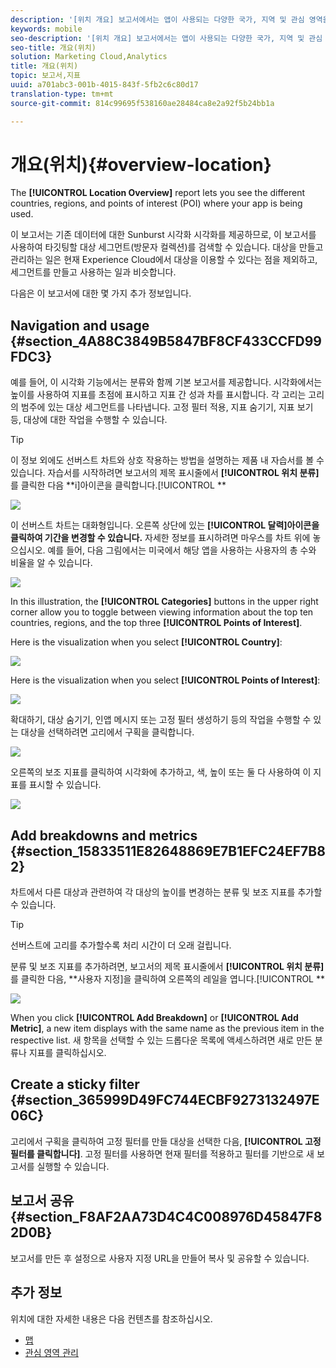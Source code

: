 ```yaml
---
description: '[위치 개요] 보고서에서는 앱이 사용되는 다양한 국가, 지역 및 관심 영역을 볼 수 있습니다.'
keywords: mobile
seo-description: '[위치 개요] 보고서에서는 앱이 사용되는 다양한 국가, 지역 및 관심 영역을 볼 수 있습니다.'
seo-title: 개요(위치)
solution: Marketing Cloud,Analytics
title: 개요(위치)
topic: 보고서,지표
uuid: a701abc3-001b-4015-843f-5fb2c6c80d17
translation-type: tm+mt
source-git-commit: 814c99695f538160ae28484ca8e2a92f5b24bb1a

---
```



# 개요(위치){#overview-location}

The **[!UICONTROL Location Overview]** report lets you see the different countries, regions, and points of interest (POI) where your app is being used.

이 보고서는 기존 데이터에 대한 Sunburst 시각화 시각화를 제공하므로, 이 보고서를 사용하여 타깃팅할 대상 세그먼트(방문자 컬렉션)를 검색할 수 있습니다. 대상을 만들고 관리하는 일은 현재 Experience Cloud에서 대상을 이용할 수 있다는 점을 제외하고, 세그먼트를 만들고 사용하는 일과 비슷합니다.

다음은 이 보고서에 대한 몇 가지 추가 정보입니다.

## Navigation and usage {#section_4A88C3849B5847BF8CF433CCFD99FDC3}

예를 들어, 이 시각화 기능에서는 분류와 함께 기본 보고서를 제공합니다. 시각화에서는 높이를 사용하여 지표를 초점에 표시하고 지표 간 성과 차를 표시합니다. 각 고리는 고리의 범주에 있는 대상 세그먼트를 나타냅니다. 고정 필터 적용, 지표 숨기기, 지표 보기 등, 대상에 대한 작업을 수행할 수 있습니다.

>[!TIP]
>
>이 정보 외에도 선버스트 차트와 상호 작용하는 방법을 설명하는 제품 내 자습서를 볼 수 있습니다. 자습서를 시작하려면 보고서의 제목 표시줄에서 **[!UICONTROL 위치 분류]**&#x200B;를 클릭한 다음 **i]아이콘을 클릭합니다.[!UICONTROL **

![](assets/location.png)

이 선버스트 차트는 대화형입니다. 오른쪽 상단에 있는 **[!UICONTROL 달력]아이콘을 클릭하여 기간을 변경할 수 있습니다.** 자세한 정보를 표시하려면 마우스를 차트 위에 놓으십시오. 예를 들어, 다음 그림에서는 미국에서 해당 앱을 사용하는 사용자의 총 수와 비율을 알 수 있습니다.

![](assets/location_mouse.png)

In this illustration, the **[!UICONTROL Categories]** buttons in the upper right corner allow you to toggle between viewing information about the top ten countries, regions, and the top three **[!UICONTROL Points of Interest]**.

Here is the visualization when you select **[!UICONTROL Country]**:

![](assets/location_countries.png)

Here is the visualization when you select **[!UICONTROL Points of Interest]**:

![](assets/location_poi.png)

확대하기, 대상 숨기기, 인앱 메시지 또는 고정 필터 생성하기 등의 작업을 수행할 수 있는 대상을 선택하려면 고리에서 구획을 클릭합니다.

![](assets/location_aud.png)

오른쪽의 보조 지표를 클릭하여 시각화에 추가하고, 색, 높이 또는 둘 다 사용하여 이 지표를 표시할 수 있습니다.

![](assets/location_secondary.png)

## Add breakdowns and metrics {#section_15833511E82648869E7B1EFC24EF7B82}

차트에서 다른 대상과 관련하여 각 대상의 높이를 변경하는 분류 및 보조 지표를 추가할 수 있습니다.

>[!TIP]
>
>선버스트에 고리를 추가할수록 처리 시간이 더 오래 걸립니다.

분류 및 보조 지표를 추가하려면, 보고서의 제목 표시줄에서 **[!UICONTROL 위치 분류]**&#x200B;를 클릭한 다음, **사용자 지정]을 클릭하여 오른쪽의 레일을 엽니다.[!UICONTROL **

![](assets/location_rail.png)

When you click **[!UICONTROL Add Breakdown]** or **[!UICONTROL Add Metric]**, a new item displays with the same name as the previous item in the respective list. 새 항목을 선택할 수 있는 드롭다운 목록에 액세스하려면 새로 만든 분류나 지표를 클릭하십시오.

## Create a sticky filter {#section_365999D49FC744ECBF9273132497E06C}

고리에서 구획을 클릭하여 고정 필터를 만들 대상을 선택한 다음, **[!UICONTROL 고정 필터를 클릭합니다]**. 고정 필터를 사용하면 현재 필터를 적용하고 필터를 기반으로 새 보고서를 실행할 수 있습니다.

## 보고서 공유 {#section_F8AF2AA73D4C4C008976D45847F82D0B}

보고서를 만든 후 설정으로 사용자 지정 URL을 만들어 복사 및 공유할 수 있습니다.

## 추가 정보

위치에 대한 자세한 내용은 다음 컨텐츠를 참조하십시오.

* [맵](/help/using/location/c-map-points.md)
* [관심 영역 관리](/help/using/location/t-manage-points.md)